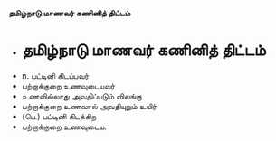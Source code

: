 **தமிழ்நாடு மாணவர் கணினித் திட்டம்**
- # தமிழ்நாடு மாணவர் கணினித் திட்டம்
- n. பட்டினி கிடப்பவர்
- பற்றாக்குறை உணவுடையவர்
- உணவில்லாது அவதிப்படும் விலங்கு
- பற்றாக்குறை உணவால் அவதியுறும் உயிர்
- (பெ.) பட்டினி கிடக்கிற
- பற்றாக்குறை உணவுடைய.

